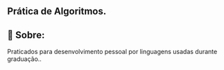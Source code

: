 ## Prática de Algoritmos.

## 📃 Sobre:

Praticados para desenvolvimento pessoal por linguagens usadas durante graduação..
